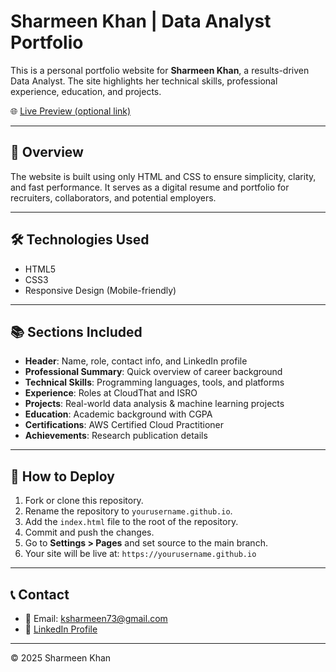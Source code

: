 # Sharmeen Khan | Data Analyst Portfolio

This is a personal portfolio website for **Sharmeen Khan**, a results-driven Data Analyst. The site highlights her technical skills, professional experience, education, and projects.

🌐 [Live Preview (optional link)](https://sharmeenk.github.io)

---

## 📌 Overview

The website is built using only HTML and CSS to ensure simplicity, clarity, and fast performance. It serves as a digital resume and portfolio for recruiters, collaborators, and potential employers.

---

## 🛠️ Technologies Used

- HTML5
- CSS3
- Responsive Design (Mobile-friendly)

---

## 📚 Sections Included

- **Header**: Name, role, contact info, and LinkedIn profile
- **Professional Summary**: Quick overview of career background
- **Technical Skills**: Programming languages, tools, and platforms
- **Experience**: Roles at CloudThat and ISRO
- **Projects**: Real-world data analysis & machine learning projects
- **Education**: Academic background with CGPA
- **Certifications**: AWS Certified Cloud Practitioner
- **Achievements**: Research publication details

---

## 🚀 How to Deploy

1. Fork or clone this repository.
2. Rename the repository to `yourusername.github.io`.
3. Add the `index.html` file to the root of the repository.
4. Commit and push the changes.
5. Go to **Settings > Pages** and set source to the main branch.
6. Your site will be live at: `https://yourusername.github.io`

---

## 📞 Contact

- 📧 Email: [ksharmeen73@gmail.com](mailto:ksharmeen73@gmail.com)
- 🔗 [LinkedIn Profile](https://www.linkedin.com/in/sharmeen-khan-35669b112/)

---
&copy; 2025 Sharmeen Khan

